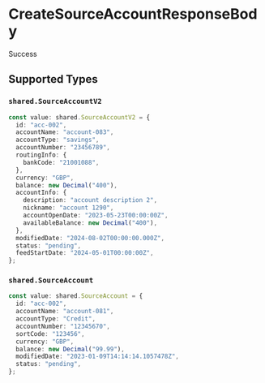 # CreateSourceAccountResponseBody

Success


## Supported Types

### `shared.SourceAccountV2`

```typescript
const value: shared.SourceAccountV2 = {
  id: "acc-002",
  accountName: "account-083",
  accountType: "savings",
  accountNumber: "23456789",
  routingInfo: {
    bankCode: "21001088",
  },
  currency: "GBP",
  balance: new Decimal("400"),
  accountInfo: {
    description: "account description 2",
    nickname: "account 1290",
    accountOpenDate: "2023-05-23T00:00:00Z",
    availableBalance: new Decimal("400"),
  },
  modifiedDate: "2024-08-02T00:00:00.000Z",
  status: "pending",
  feedStartDate: "2024-05-01T00:00:00Z",
};
```

### `shared.SourceAccount`

```typescript
const value: shared.SourceAccount = {
  id: "acc-002",
  accountName: "account-081",
  accountType: "Credit",
  accountNumber: "12345670",
  sortCode: "123456",
  currency: "GBP",
  balance: new Decimal("99.99"),
  modifiedDate: "2023-01-09T14:14:14.1057478Z",
  status: "pending",
};
```

